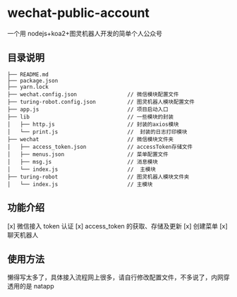 # wechat-public-account

一个用 nodejs+koa2+图灵机器人开发的简单个人公众号

## 目录说明

```
├── README.md
├── package.json
├── yarn.lock
├── wechat.config.json                // 微信模块配置文件
├── turing-robot.config.json          // 图灵机器人模块配置文件
├── app.js                            // 项目启动入口
├── lib                               // 一些模块的封装
│   ├── http.js                       // 封装的axios模块
│   └── print.js                      //  封装的日志打印模块
├── wechat                            // 微信模块文件夹
│   ├── access_token.json             // accessToken存储文件
│   ├── menus.json                    // 菜单配置文件
│   ├── msg.js                        // 消息模块
│   └── index.js                      //  主模块
├── turing-robot                      // 图灵机器人模块文件夹
│   └── index.js                      // 主模块
```

## 功能介绍

[x] 微信接入 token 认证
[x] access_token 的获取、存储及更新
[x] 创建菜单
[x] 聊天机器人

## 使用方法

懒得写太多了，具体接入流程网上很多，请自行修改配置文件，不多说了，内网穿透用的是 natapp
